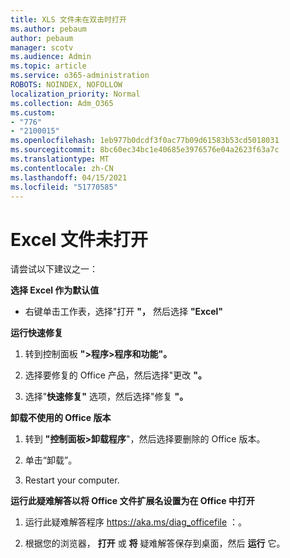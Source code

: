 ```yaml
---
title: XLS 文件未在双击时打开
ms.author: pebaum
author: pebaum
manager: scotv
ms.audience: Admin
ms.topic: article
ms.service: o365-administration
ROBOTS: NOINDEX, NOFOLLOW
localization_priority: Normal
ms.collection: Adm_O365
ms.custom:
- "776"
- "2100015"
ms.openlocfilehash: 1eb977b0dcdf3f0ac77b09d61583b53cd5018031
ms.sourcegitcommit: 8bc60ec34bc1e40685e3976576e04a2623f63a7c
ms.translationtype: MT
ms.contentlocale: zh-CN
ms.lasthandoff: 04/15/2021
ms.locfileid: "51770585"
---
```

# <a name="excel-file-doesnt-open"></a>Excel 文件未打开

请尝试以下建议之一：

**选择 Excel 作为默认值**

* 右键单击工作表，选择"打开 **"，** 然后选择 **"Excel"**

**运行快速修复**

1. 转到控制面板 **">程序>程序和功能"。**

2. 选择要修复的 Office 产品，然后选择"更改 **"。**

3. 选择"**快速修复"** 选项，然后选择"修复 **"。**

**卸载不使用的 Office 版本**

1. 转到 **"控制面板>卸载程序**"，然后选择要删除的 Office 版本。

2. 单击“卸载”。

3. Restart your computer.

**运行此疑难解答以将 Office 文件扩展名设置为在 Office 中打开**

1. 运行此疑难解答程序 https://aka.ms/diag_officefile ：。

2. 根据您的浏览器， **打开** 或 **将** 疑难解答保存到桌面，然后 **运行** 它。
